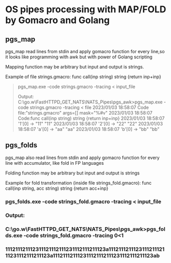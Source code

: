 # OS pipes processing with MAP/FOLD by Gomacro and Golang

## pgs_map 

pgs_map read lines from stdin and apply gomacro function for every line,so it looks like programming with awk but with power of Golang scripting

Mapping function may be arbitrary but input and output is strings.  

Example of file strings.gmacro: 
 func call(inp string) string {return inp+inp}

> pgs_map.exe -code strings.gmacro -tracing  < input_file
>
> Output:
>  C:\go.w\FastHTTPD_GET_NATS\NATS_Pipes\pgs_awk>pgs_map.exe -code strings.gmacro -tracing < file
> 2023/01/03 18:58:07 Code file:"strings.gmacro" args=[] mask="%#v" 
> 2023/01/03 18:58:07 Code:func call(inp string) string {return inp+inp}
> 2023/01/03 18:58:07 '1'[0] -> "11"
> "11"
> 2023/01/03 18:58:07 '2'[0] -> "22"
> "22"
> 2023/01/03 18:58:07 'a'[0] -> "aa"
> "aa"
> 2023/01/03 18:58:07 'b'[0] -> "bb"
> "bb" 

## pgs_folds

pgs_map also read lines from stdin and apply gomacro function for every line with accumulator, like fold in FP languages

Folding function may be arbitrary but input and output is strings

Example for fold transformation (inside file strings_fold.gmacro):
 func call(inp string, acc string) string {return acc+inp}

### pgs_folds.exe -code strings_fold.gmacro -tracing < input_file
### 
### Output:
###  C:\go.w\FastHTTPD_GET_NATS\NATS_Pipes\pgs_awk>pgs_folds.exe -code strings_fold.gmacro -tracing  0<1 
###  111211121112311121112111231112111211123a111211121112311121112111231112111211123a111211121112311121112111231112111211123ab


